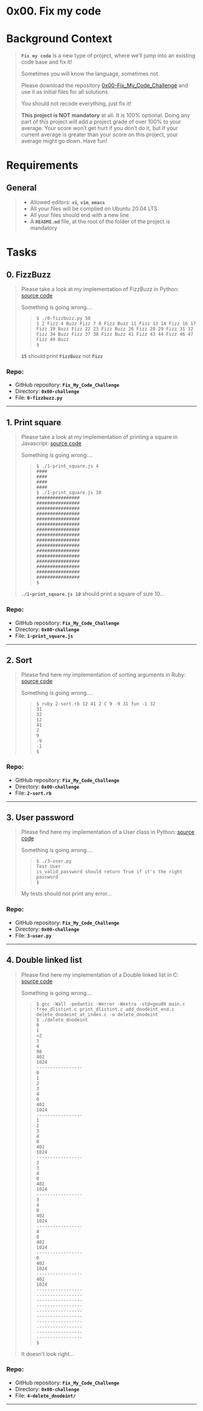 # 0x00. Fix my code

# Background Context
> 
> **`Fix my code`** is a new type of project, where we’ll jump into an existing code base and fix it!
> 
> Sometimes you will know the language, sometimes not.
> 
> Please download the repository [0x00-Fix\_My\_Code\_Challenge](https://github.com/alx-tools/0x00-Fix_My_Code_Challenge "0x00-Fix_My_Code_Challenge") and use it as initial files for all solutions.
> 
> You should not recode everything, just fix it!
> 
> **This project is NOT mandatory** at all. It is 100% optional. Doing any part of this project will add a project grade of over 100% to your average. Your score won’t get hurt if you don’t do it, but if your current average is greater than your score on this project, your average might go down. Have fun!

# Requirements

## General
> -   Allowed editors: **`vi`**, **`vim`**, **`emacs`**
> -   All your files will be compiled on Ubuntu 20.04 LTS
> -   All your files should end with a new line
> -   A **`README.md`** file, at the root of the folder of the project is mandatory

# Tasks

## 0\. FizzBuzz
> Please take a look at my implementation of FizzBuzz in Python: [source code](https://github.com/alx-tools/0x00-Fix_My_Code_Challenge/blob/master/0-fizzbuzz.py "source code")
> 
> Something is going wrong….
> 
>> ```
>> $ ./0-fizzbuzz.py 50
>> 1 2 Fizz 4 Buzz Fizz 7 8 Fizz Buzz 11 Fizz 13 14 Fizz 16 17 Fizz 19 Buzz Fizz 22 23 Fizz Buzz 26 Fizz 28 29 Fizz 31 32 Fizz 34 Buzz Fizz 37 38 Fizz Buzz 41 Fizz 43 44 Fizz 46 47 Fizz 49 Buzz
>> $
>> ```
> 
> **`15`** should print **`FizzBuzz`** not **`Fizz`**

### **Repo:**

-   GitHub repository: **`Fix_My_Code_Challenge`**
-   Directory: **`0x00-challenge`**
-   File: **`0-fizzbuzz.py`**

---

## 1\. Print square
> Please take a look at my implementation of printing a square in Javascript: [source code](https://github.com/alx-tools/0x00-Fix_My_Code_Challenge/blob/master/1-print_square.js "source code")
> 
> Something is going wrong….
> 
>> ```
>> $ ./1-print_square.js 4
>> ####
>> ####
>> ####
>> ####
>> $ ./1-print_square.js 10
>> ################
>> ################
>> ################
>> ################
>> ################
>> ################
>> ################
>> ################
>> ################
>> ################
>> ################
>> ################
>> ################
>> ################
>> ################
>> ################
>> $
>> ```
> 
> **`./1-print_square.js 10`** should print a square of size 10…

### **Repo:**

-   GitHub repository: **`Fix_My_Code_Challenge`**
-   Directory: **`0x00-challenge`**
-   File: **`1-print_square.js`**

---

## 2\. Sort
> Please find here my implementation of sorting arguments in Ruby: [source code](https://github.com/alx-tools/0x00-Fix_My_Code_Challenge/blob/master/2-sort.rb "source code")
> 
> Something is going wrong….
> 
>> ```
>> $ ruby 2-sort.rb 12 41 2 C 9 -9 31 fun -1 32
>> 31
>> 32
>> 12
>> 41
>> 2
>> 9
>> -9
>> -1
>> $
>> ```

### **Repo:**

-   GitHub repository: **`Fix_My_Code_Challenge`**
-   Directory: **`0x00-challenge`**
-   File: **`2-sort.rb`**

---

## 3\. User password
> Please find here my implementation of a User class in Python: [source code](https://github.com/alx-tools/0x00-Fix_My_Code_Challenge/blob/master/3-user.py "source code")
> 
> Something is going wrong….
> 
>> ```
>> $ ./3-user.py 
>> Test User
>> is_valid_password should return True if it's the right password
>> $
>> ```
> 
> My tests should not print any error…
> 
### **Repo:**

-   GitHub repository: **`Fix_My_Code_Challenge`**
-   Directory: **`0x00-challenge`**
-   File: **`3-user.py`**

---

## 4\. Double linked list
> Please find here my implementation of a Double linked list in C: [source code](https://github.com/alx-tools/0x00-Fix_My_Code_Challenge/tree/master/4-delete_dnodeint "source code")
> 
> Something is going wrong….
> 
>> ```
>> $ gcc -Wall -pedantic -Werror -Wextra -std=gnu89 main.c free_dlistint.c print_dlistint.c add_dnodeint_end.c delete_dnodeint_at_index.c -o delete_dnodeint
>> $ ./delete_dnodeint 
>> 0
>> 1
>> >2
>> 3
>> 4
>> 98
>> 402
>> 1024
>> -----------------
>> 0
>> 1
>> 2
>> 3
>> 4
>> 0
>> 402
>> 1024
>> -----------------
>> 1
>> 2
>> 3
>> 4
>> 0
>> 402
>> 1024
>> -----------------
>> 2
>> 3
>> 4
>> 0
>> 402
>> 1024
>> -----------------
>> 3
>> 4
>> 0
>> 402
>> 1024
>> -----------------
>> 4
>> 0
>> 402
>> 1024
>> -----------------
>> 0
>> 402
>> 1024
>> -----------------
>> 402
>> 1024
>> -----------------
>> -----------------
>> -----------------
>> -----------------
>> -----------------
>> -----------------
>> -----------------
>> -----------------
>> -----------------
>> -----------------
>> $
>> ```
> 
> It doesn’t look right…

### **Repo:**

-   GitHub repository: **`Fix_My_Code_Challenge`**
-   Directory: **`0x00-challenge`**
-   File: **`4-delete_dnodeint/`**

---
